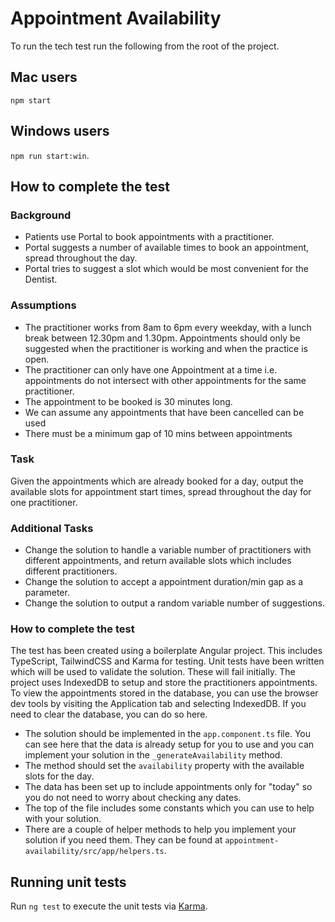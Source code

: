 # Appointment Availability

To run the tech test run the following from the root of the project.

## Mac users

`npm start`

## Windows users

`npm run start:win`.

## How to complete the test

### Background

- Patients use Portal to book appointments with a practitioner.
- Portal suggests a number of available times to book an appointment, spread throughout the day.
- Portal tries to suggest a slot which would be most convenient for the Dentist.

### Assumptions

- The practitioner works from 8am to 6pm every weekday, with a lunch break between 12.30pm and 1.30pm. Appointments should only be suggested when the practitioner is working and when the practice is open.
- The practitioner can only have one Appointment at a time i.e. appointments do not intersect with other appointments for the same practitioner.
- The appointment to be booked is 30 minutes long.
- We can assume any appointments that have been cancelled can be used
- There must be a minimum gap of 10 mins between appointments

### Task

Given the appointments which are already booked for a day, output the available slots for appointment start times, spread throughout the day for one practitioner.

### Additional Tasks

- Change the solution to handle a variable number of practitioners with different appointments, and return available slots which includes different practitioners.
- Change the solution to accept a appointment duration/min gap as a parameter.
- Change the solution to output a random variable number of suggestions.

### How to complete the test

The test has been created using a boilerplate Angular project. This includes TypeScript, TailwindCSS and Karma for testing. Unit tests have been written which will be used to validate the solution. These will fail initially. The project uses IndexedDB to setup and store the practitioners appointments. To view the appointments stored in the database, you can use the browser dev tools by visiting the Application tab and selecting IndexedDB. If you need to clear the database, you can do so here.

- The solution should be implemented in the `app.component.ts` file. You can see here that the data is already setup for you to use and you can implement your solution in the `_generateAvailability` method. 
- The method should set the `availability` property with the available slots for the day. 
- The data has been set up to include appointments only for "today" so you do not need to worry about checking any dates.
- The top of the file includes some constants which you can use to help with your solution.
- There are a couple of helper methods to help you implement your solution if you need them. They can be found at `appointment-availability/src/app/helpers.ts`.

## Running unit tests

Run `ng test` to execute the unit tests via [Karma](https://karma-runner.github.io).

